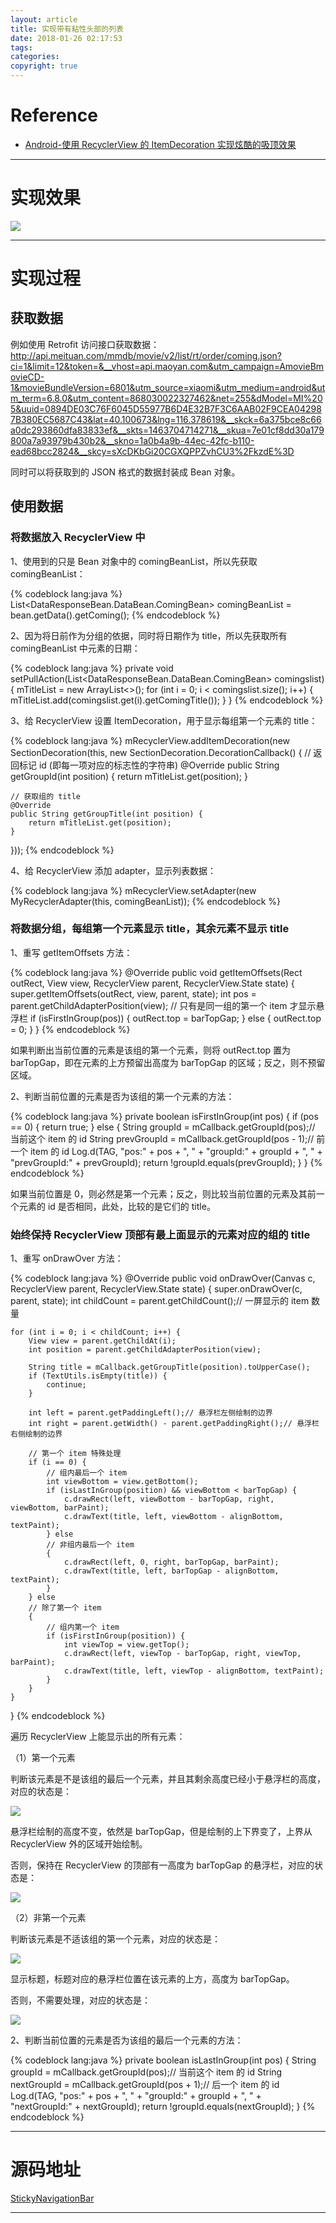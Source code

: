 ```yaml
---
layout: article
title: 实现带有粘性头部的列表
date: 2018-01-26 02:17:53
tags:
categories: 
copyright: true
---
```


# **Reference**

* [Android-使用 RecyclerView 的 ItemDecoration 实现炫酷的吸顶效果](http://blog.csdn.net/cjm2484836553/article/details/53453982 "http://blog.csdn.net/cjm2484836553/article/details/53453982")

---

# **实现效果**

![](https://weichao-io-1257283924.cos.ap-beijing.myqcloud.com/qldownload/%E5%AE%9E%E7%8E%B0%E5%B8%A6%E6%9C%89%E7%B2%98%E6%80%A7%E5%A4%B4%E9%83%A8%E7%9A%84%E5%88%97%E8%A1%A85a69f98ffbfdc162c1000000.gif)

---

# **实现过程**

## **获取数据**

例如使用 Retrofit 访问接口获取数据：http://api.meituan.com/mmdb/movie/v2/list/rt/order/coming.json?ci=1&limit=12&token=&__vhost=api.maoyan.com&utm_campaign=AmovieBmovieCD-1&movieBundleVersion=6801&utm_source=xiaomi&utm_medium=android&utm_term=6.8.0&utm_content=868030022327462&net=255&dModel=MI%205&uuid=0894DE03C76F6045D55977B6D4E32B7F3C6AAB02F9CEA042987B380EC5687C43&lat=40.100673&lng=116.378619&__skck=6a375bce8c66a0dc293860dfa83833ef&__skts=1463704714271&__skua=7e01cf8dd30a179800a7a93979b430b2&__skno=1a0b4a9b-44ec-42fc-b110-ead68bcc2824&__skcy=sXcDKbGi20CGXQPPZvhCU3%2FkzdE%3D

同时可以将获取到的 JSON 格式的数据封装成 Bean 对象。

## **使用数据**

### **将数据放入 RecyclerView 中**

1、使用到的只是 Bean 对象中的 comingBeanList，所以先获取 comingBeanList：

{% codeblock lang:java %}
List<DataResponseBean.DataBean.ComingBean> comingBeanList = bean.getData().getComing();
{% endcodeblock %}

2、因为将日前作为分组的依据，同时将日期作为 title，所以先获取所有 comingBeanList 中元素的日期：

{% codeblock lang:java %}
private void setPullAction(List<DataResponseBean.DataBean.ComingBean> comingslist) {
    mTitleList = new ArrayList<>();
    for (int i = 0; i < comingslist.size(); i++) {
        mTitleList.add(comingslist.get(i).getComingTitle());
    }
}
{% endcodeblock %}

3、给 RecyclerView 设置 ItemDecoration，用于显示每组第一个元素的 title：

{% codeblock lang:java %}
mRecyclerView.addItemDecoration(new SectionDecoration(this, new SectionDecoration.DecorationCallback() {
    // 返回标记 id (即每一项对应的标志性的字符串)
    @Override
    public String getGroupId(int position) {
        return mTitleList.get(position);
    }

    // 获取组的 title
    @Override
    public String getGroupTitle(int position) {
        return mTitleList.get(position);
    }
}));
{% endcodeblock %}

4、给 RecyclerView 添加 adapter，显示列表数据：

{% codeblock lang:java %}
mRecyclerView.setAdapter(new MyRecyclerAdapter(this, comingBeanList));
{% endcodeblock %}

### **将数据分组，每组第一个元素显示 title，其余元素不显示 title**

1、重写 getItemOffsets 方法：

{% codeblock lang:java %}
@Override
public void getItemOffsets(Rect outRect, View view, RecyclerView parent, RecyclerView.State state) {
    super.getItemOffsets(outRect, view, parent, state);
    int pos = parent.getChildAdapterPosition(view);
    // 只有是同一组的第一个 item 才显示悬浮栏
    if (isFirstInGroup(pos)) {
        outRect.top = barTopGap;
    } else {
        outRect.top = 0;
    }
}
{% endcodeblock %}

如果判断出当前位置的元素是该组的第一个元素，则将 outRect.top 置为 barTopGap，即在元素的上方预留出高度为 barTopGap 的区域；反之，则不预留区域。

2、判断当前位置的元素是否为该组的第一个元素的方法：

{% codeblock lang:java %}
private boolean isFirstInGroup(int pos) {
    if (pos == 0) {
        return true;
    } else {
        String groupId = mCallback.getGroupId(pos);// 当前这个 item 的 id
        String prevGroupId = mCallback.getGroupId(pos - 1);// 前一个 item 的 id
        Log.d(TAG, "pos:" + pos + ", " + "groupId:" + groupId + ", " + "prevGroupId:" + prevGroupId);
        return !groupId.equals(prevGroupId);
    }
}
{% endcodeblock %}
    
如果当前位置是 0，则必然是第一个元素；反之，则比较当前位置的元素及其前一个元素的 id 是否相同，此处，比较的是它们的 title。

### **始终保持 RecyclerView 顶部有最上面显示的元素对应的组的 title**

1、重写 onDrawOver 方法：

{% codeblock lang:java %}
@Override
public void onDrawOver(Canvas c, RecyclerView parent, RecyclerView.State state) {
    super.onDrawOver(c, parent, state);
    int childCount = parent.getChildCount();// 一屏显示的 item 数量

    for (int i = 0; i < childCount; i++) {
        View view = parent.getChildAt(i);
        int position = parent.getChildAdapterPosition(view);

        String title = mCallback.getGroupTitle(position).toUpperCase();
        if (TextUtils.isEmpty(title)) {
            continue;
        }

        int left = parent.getPaddingLeft();// 悬浮栏左侧绘制的边界
        int right = parent.getWidth() - parent.getPaddingRight();// 悬浮栏右侧绘制的边界

        // 第一个 item 特殊处理
        if (i == 0) {
            // 组内最后一个 item
            int viewBottom = view.getBottom();
            if (isLastInGroup(position) && viewBottom < barTopGap) {
                c.drawRect(left, viewBottom - barTopGap, right, viewBottom, barPaint);
                c.drawText(title, left, viewBottom - alignBottom, textPaint);
            } else
            // 非组内最后一个 item
            {
                c.drawRect(left, 0, right, barTopGap, barPaint);
                c.drawText(title, left, barTopGap - alignBottom, textPaint);
            }
        } else
        // 除了第一个 item
        {
            // 组内第一个 item
            if (isFirstInGroup(position)) {
                int viewTop = view.getTop();
                c.drawRect(left, viewTop - barTopGap, right, viewTop, barPaint);
                c.drawText(title, left, viewTop - alignBottom, textPaint);
            }
        }
    }
}
{% endcodeblock %}

遍历 RecyclerView 上能显示出的所有元素：

（1）第一个元素

判断该元素是不是该组的最后一个元素，并且其剩余高度已经小于悬浮栏的高度，对应的状态是：

![](https://weichao-io-1257283924.cos.ap-beijing.myqcloud.com/qldownload/%E5%AE%9E%E7%8E%B0%E5%B8%A6%E6%9C%89%E7%B2%98%E6%80%A7%E5%A4%B4%E9%83%A8%E7%9A%84%E5%88%97%E8%A1%A85a6a14b2fbfdc162c1000004.jpg)

悬浮栏绘制的高度不变，依然是 barTopGap，但是绘制的上下界变了，上界从 RecyclerView 外的区域开始绘制。

否则，保持在 RecyclerView 的顶部有一高度为 barTopGap 的悬浮栏，对应的状态是：

![](https://weichao-io-1257283924.cos.ap-beijing.myqcloud.com/qldownload/%E5%AE%9E%E7%8E%B0%E5%B8%A6%E6%9C%89%E7%B2%98%E6%80%A7%E5%A4%B4%E9%83%A8%E7%9A%84%E5%88%97%E8%A1%A85a6a1dcdfbfdc162c1000006.jpg)

（2）非第一个元素

判断该元素是不适该组的第一个元素，对应的状态是：

![](https://weichao-io-1257283924.cos.ap-beijing.myqcloud.com/qldownload/%E5%AE%9E%E7%8E%B0%E5%B8%A6%E6%9C%89%E7%B2%98%E6%80%A7%E5%A4%B4%E9%83%A8%E7%9A%84%E5%88%97%E8%A1%A85a6a1d2cfbfdc162c1000005.png)

显示标题，标题对应的悬浮栏位置在该元素的上方，高度为 barTopGap。

否则，不需要处理，对应的状态是：

![](https://weichao-io-1257283924.cos.ap-beijing.myqcloud.com/qldownload/%E5%AE%9E%E7%8E%B0%E5%B8%A6%E6%9C%89%E7%B2%98%E6%80%A7%E5%A4%B4%E9%83%A8%E7%9A%84%E5%88%97%E8%A1%A85a6a1e68fbfdc162c1000007.jpg)

2、判断当前位置的元素是否为该组的最后一个元素的方法：

{% codeblock lang:java %}
private boolean isLastInGroup(int pos) {
    String groupId = mCallback.getGroupId(pos);// 当前这个 item 的 id
    String nextGroupId = mCallback.getGroupId(pos + 1);// 后一个 item 的 id
    Log.d(TAG, "pos:" + pos + ", " + "groupId:" + groupId + ", " + "nextGroupId:" + nextGroupId);
    return !groupId.equals(nextGroupId);
}
{% endcodeblock %}

---

# **源码地址**

[StickyNavigationBar](https://github.com/weichao66666/StickyNavigationBar "https://github.com/weichao66666/StickyNavigationBar")

---
